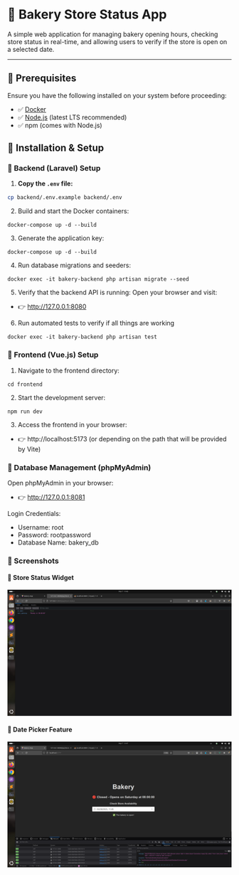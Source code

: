 # **🍞 Bakery Store Status App**

A simple web application for managing bakery opening hours, checking store status in real-time, and allowing users to verify if the store is open on a selected date.

---

## **📌 Prerequisites**
Ensure you have the following installed on your system before proceeding:

- ✅ [Docker](https://www.docker.com/)
- ✅ [Node.js](https://nodejs.org/) (latest LTS recommended)
- ✅ npm (comes with Node.js)

## **🚀 Installation & Setup**

### **🔧 Backend (Laravel) Setup**
1. **Copy the `.env` file:**
```sh
cp backend/.env.example backend/.env
```

2. Build and start the Docker containers:
```
docker-compose up -d --build
```

3. Generate the application key:
```
docker-compose up -d --build
```

4. Run database migrations and seeders:
```
docker exec -it bakery-backend php artisan migrate --seed
```

5. Verify that the backend API is running:
Open your browser and visit:
- 👉 http://127.0.0.1:8080

6. Run automated tests to verify if all things are working
```
docker exec -it bakery-backend php artisan test
```

### **🎨 Frontend (Vue.js) Setup**

1. Navigate to the frontend directory:
```
cd frontend
```

2. Start the development server:
```
npm run dev
```

3. Access the frontend in your browser:
- 👉 http://localhost:5173 (or depending on the path that will be provided by Vite)

### **🐬 Database Management (phpMyAdmin)**

Open phpMyAdmin in your browser:
- 👉 http://127.0.0.1:8081

Login Credentials:
- Username: root
- Password: rootpassword
- Database Name: bakery_db

### **📸 Screenshots**

#### 📍 Store Status Widget
![Store Status API](screenshot1.png)

#### 📍 Date Picker Feature
![Vue App](screenshot2.png)
